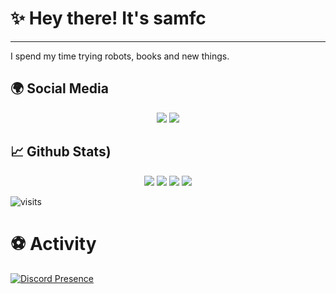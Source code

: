 # ✨ Hey there! It's samfc
---

I spend my time trying robots, books and new things.

## 🌍 Social Media

<p align="center">
    <a href="https://discord.com/users/207911848220033024"><img src="https://img.shields.io/badge/SaF3rC%20-7289DA.svg?&style=for-the-badge&logo=discord&logoColor=white" /></a>
    <a href="https://github.com/samfces"><img src="https://img.shields.io/badge/samfces%20-1d202b.svg?&style=for-the-badge&logo=github&logoColor=white" /></a>
</p>

## 📈 Github Stats)

<p align="center">
    <img src="https://github-readme-stats.vercel.app/api?username=samfces&show_icons=true&hide_title=true&theme=radical&text_color=FF9DD9&count_private=true&include_all_commits=true&hide_border=true" />
    <img src="https://github-readme-stats.vercel.app/api/top-langs/?username=samfces&layout=compact&text_color=FF9DD9&title_color=FF9DD9&bg_color=141321&count_private=true&include_all_commits=true&hide_border=true&langs_count=10" />
    <img src="https://github-profile-trophy.vercel.app/?username=samfces&theme=dracula" />
    <img src="https://activity-graph.herokuapp.com/graph?username=samfces&bg_color=141321&color=FF9DD9&line=FF9DD9&point=9dffc3" />
</p>

![visits](https://komarev.com/ghpvc/?username=saf3rc)

# ⚽ Activity
[![Discord Presence](https://lanyard-profile-readme.vercel.app/api/207911848220033024)](https://discord.com/users/207911848220033024)
